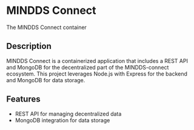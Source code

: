 # MINDDS Connect

The MINDDS Connect container

## Description

MINDDS Connect is a containerized application that includes a REST API and MongoDB for the decentralized part of the MINDDS-connect ecosystem. This project leverages Node.js with Express for the backend and MongoDB for data storage.

## Features

- REST API for managing decentralized data
- MongoDB integration for data storage



